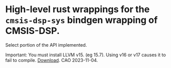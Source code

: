 # High-level rust wrappings for the `cmsis-dsp-sys` bindgen wrapping of CMSIS-DSP.

Select portion of the API implemented.

Important: You must install LLVM v15. (eg 15.7). Using v16 or v17 causes it to fail to compile. [Download](https://github.com/llvm/llvm-project/releases/). CAO 2023-11-04.